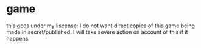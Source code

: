 # game
this goes under my liscense: I do not want direct copies of this game being made in secret/published. I will take severe action on account of this if it happens.
